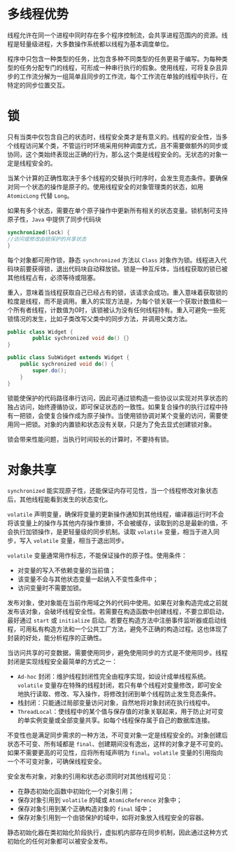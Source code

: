 # 多线程优势

线程允许在同一个进程中同时存在多个程序控制流，会共享进程范围内的资源。线程是轻量级进程，大多数操作系统都以线程为基本调度单位。

程序中只包含一种类型的任务，比包含多种不同类型的任务更易于编写。为每种类型的任务分配专门的线程，可形成一种串行执行的假象。使用线程，可将复杂且异步的工作流分解为一组简单且同步的工作流，每个工作流在单独的线程中执行，在特定的同步位置交互。

# 锁

只有当类中仅包含自己的状态时，线程安全类才是有意义的。线程的安全性，当多个线程访问某个类，不管运行时环境采用何种调度方式，且不需要做额外的同步或协同，这个类始终表现出正确的行为，那么这个类是线程安全的。无状态的对象一定是线程安全的。

当某个计算的正确性取决于多个线程的交替执行时序时，会发生竞态条件。要确保对同一个状态的操作是原子的。使用线程安全的对象管理类的状态，如用 `AtomicLong` 代替 `Long`。

如果有多个状态，需要在单个原子操作中更新所有相关的状态变量。锁机制可支持原子性，`Java` 中提供了同步代码块

```java
synchronized(lock) {
//访问或修改由锁保护的共享状态
}
```

每个对象都可用作锁，静态 `synchronized` 方法以 `Class` 对象作为锁。线程进入代码块前要获得锁，退出代码块自动释放锁。锁是一种互斥体，当线程获取的锁已被其他线程占有，必须等待或阻塞。

重入，意味着当线程获取自己已经占有的锁，该请求会成功。重入意味着获取锁的粒度是线程，而不是调用。重入的实现方法是，为每个锁关联一个获取计数值和一个所有者线程，计数值为0时，该锁被认为没有任何线程持有。重入可避免一些死锁情况的发生，比如子类改写父类中的同步方法，并调用父类方法。

```java
public class Widget {
		public sychronized void do() {}
}

public class SubWidget extends Widget {
  	public sychronized void do() {
      	super.do();
    }
}
```

锁能使保护的代码路径串行访问，因此可通过锁构造一些协议以实现对共享状态的独占访问，始终遵循协议，即可保证状态的一致性。如果复合操作的执行过程中持有一把锁，会使复合操作成为原子操作。当使用锁协调对某个变量的访问，需要使用同一把锁。对象的内置锁和状态没有关联，只是为了免去显式创建锁对象。

锁会带来性能问题，当执行时间较长的计算时，不要持有锁。

# 对象共享

`synchronized` 能实现原子性，还能保证内存可见性，当一个线程修改对象状态后，其他线程能看到发生的状态变化。

`volatile` 声明变量，确保将变量的更新操作通知到其他线程，编译器运行时不会将该变量上的操作与其他内存操作重排，不会被缓存，读取到的总是最新的值，不会执行加锁操作，是更轻量级的同步机制。读取 `volatile` 变量，相当于进入同步，写入 `volatile` 变量，相当于退出同步。

`volatile` 变量通常用作标志，不能保证操作的原子性。使用条件：

- 对变量的写入不依赖变量的当前值；
- 该变量不会与其他状态变量一起纳入不变性条件中；
- 访问变量时不需要加锁。

发布对象，使对象能在当前作用域之外的代码中使用。如果在对象构造完成之前就发布该对象，会破坏线程安全性。若需要在构造函数中创建线程，不要立即启动，最好通过 `start` 或 `initialize` 启动。若要在构造方法中注册事件监听器或启动线程，可用私有构造方法和一个公共工厂方法，避免不正确的构造过程。这也体现了封装的好处，能分析程序的正确性。

当访问共享的可变数据，需要使用同步，避免使用同步的方式是不使用同步。线程封闭是实现线程安全最简单的方式之一：

- `Ad-hoc` 封闭：维护线程封闭性完全由程序实现，如设计成单线程系统。`volatile` 变量存在特殊的线程封闭，若只有单个线程对变量修改，即可安全地执行读取、修改、写入操作，将修改封闭到单个线程防止发生竞态条件。
- 栈封闭：只能通过局部变量访问对象，自然地将对象封闭在执行线程中。
- `ThreadLocal`：使线程中的某个值与保存值的对象关联起来，用于防止对可变的单实例变量或全部变量共享。如每个线程保存属于自己的数据库连接。

不变性也是满足同步需求的一种方法，不可变对象一定是线程安全的。对象创建后状态不可变、所有域都是 `final`、创建期间没有逸出，这样的对象才是不可变的。如果不需要更高的可见性，应将所有域声明为 `final`。`volatile` 变量的引用指向一个不可变对象，可确保线程安全。

安全发布对象，对象的引用和状态必须同时对其他线程可见：

- 在静态初始化函数中初始化一个对象引用；
- 保存对象引用到 `volatile` 的域或 `AtomicReference` 对象中；
- 保存对象引用到某个正确构造对象的 `final` 域中；
- 保存对象引用到一个由锁保护的域中，如将对象放入线程安全的容器。

静态初始化器在类初始化阶段执行，虚拟机内部存在同步机制，因此通过这种方式初始化的任何对象都可以被安全发布。